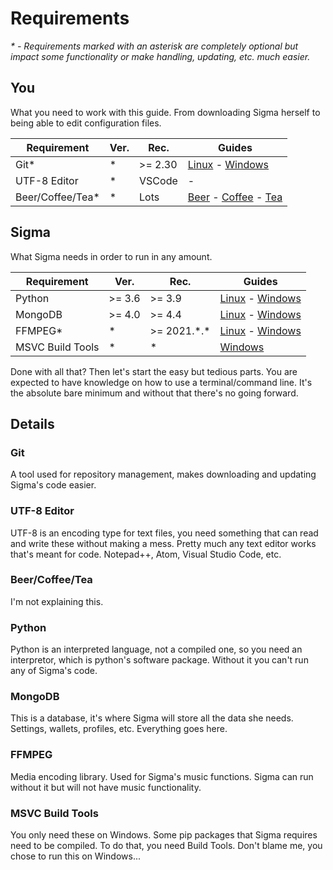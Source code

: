 # Requirements

*\* - Requirements marked with an asterisk are completely optional
but impact some functionality or make handling, updating, etc. much easier.*

## You

What you need to work with this guide.
From downloading Sigma herself to being able to edit configuration files.

| Requirement | Ver. | Rec. | Guides |
--------------|------|------|---------
|Git*| \* | >= 2.30 | [Linux](/setup/linux/package) - [Windows](/setup/windows/git) |
|UTF-8 Editor| \* | VSCode | - |
|Beer/Coffee/Tea*| \* | Lots | [Beer](https://www.wikihow.com/Drink-Beer) - [Coffee](https://www.wikihow.com/Start-Drinking-Coffee) - [Tea](https://www.wikihow.com/Drink-Tea) |

## Sigma

What Sigma needs in order to run in any amount.

| Requirement | Ver. | Rec. | Guides |
--------------|------|------|---------
|Python| >= 3.6 | >= 3.9 | [Linux](/setup/linux/python) - [Windows](/setup/windows/python) |
|MongoDB| >= 4.0 | >= 4.4 | [Linux](/setup/linux/mongo) - [Windows](/setup/windows/mongo) |
|FFMPEG*| \* | >= 2021.\*.\* | [Linux](/setup/linux/package) - [Windows](/setup/windows/ffmpeg) |
|MSVC Build Tools | \* | \* | [Windows](/setup/windows/msvc)

Done with all that? Then let's start the easy but tedious parts.
You are expected to have knowledge on how to use a terminal/command line.
It's the absolute bare minimum and without that there's no going forward.

## Details

### Git

A tool used for repository management,
makes downloading and updating Sigma's code easier.

### UTF-8 Editor

UTF-8 is an encoding type for text files,
you need something that can read and write these without making a mess.
Pretty much any text editor works that's meant for code.
Notepad++, Atom, Visual Studio Code, etc.

### Beer/Coffee/Tea

I'm not explaining this.

### Python

Python is an interpreted language, not a compiled one,
so you need an interpretor, which is python's software package.
Without it you can't run any of Sigma's code.

### MongoDB

This is a database, it's where Sigma will store all the data she needs.
Settings, wallets, profiles, etc. Everything goes here.

### FFMPEG

Media encoding library. Used for Sigma's music functions.
Sigma can run without it but will not have music functionality.

### MSVC Build Tools

You only need these on Windows.
Some pip packages that Sigma requires need to be compiled.
To do that, you need Build Tools.
Don't blame me, you chose to run this on Windows...
